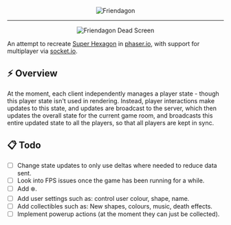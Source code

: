 <p align="center">
  <img src="../master/assets/friendagon.png?raw=true" alt="Friendagon"/>
</p>
<hr />

<p align="center">
  <img src="../master/assets/dead.jpg?raw=true" alt="Friendagon Dead Screen"/>
</p>

An attempt to recreate [Super Hexagon](https://www.superhexagon.com/) in [phaser.io](http://phaser.io/), with support for multiplayer via [socket.io](https://socket.io/).

## :zap: Overview

At the moment, each client independently manages a player state - though this player state isn't used in rendering. Instead, player interactions make updates to this state, and updates are broadcast to the server, which then updates the overall state for the current game room, and broadcasts this entire updated state to all the players, so that all players are kept in sync.

## :clipboard: Todo
- [ ] Change state updates to only use deltas where needed to reduce data sent.
- [ ] Look into FPS issues once the game has been running for a while.
- [ ] Add :snowflake:.
- [ ] Add user settings such as: control user colour, shape, name.
- [ ] Add collectibles such as: New shapes, colours, music, death effects.
- [ ] Implement powerup actions (at the moment they can just be collected).
